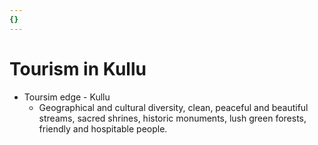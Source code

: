 ```yaml
---
{}
---
```

   
# Tourism in Kullu   
* Toursim edge - Kullu   
	* Geographical and cultural diversity, clean, peaceful and beautiful streams, sacred shrines, historic monuments, lush green forests, friendly and hospitable people.